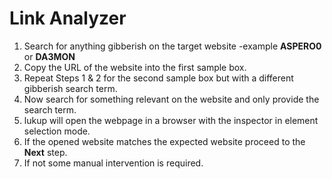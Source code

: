 # Link Analyzer

1. Search for anything gibberish on the target website -example **ASPERO0** or **DA3MON**
2. Copy the URL of the website into the first sample box.
3. Repeat Steps 1 & 2 for the second sample box but with a different gibberish search term.
4. Now search for something relevant on the website and only provide the search term.
5. lukup will open the webpage in a browser with the inspector in element selection mode.
6. If the opened website matches the expected website proceed to the **Next** step.
7. If not some manual intervention is required.
